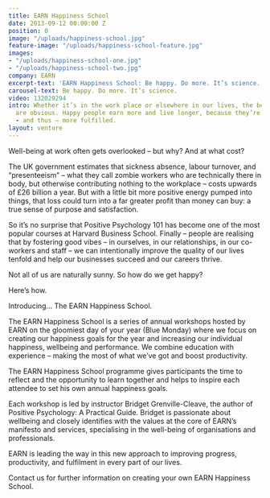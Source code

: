 ```yaml
---
title: EARN Happiness School
date: 2013-09-12 00:00:00 Z
position: 0
image: "/uploads/happiness-school.jpg"
feature-image: "/uploads/happiness-school-feature.jpg"
images:
- "/uploads/happiness-school-one.jpg"
- "/uploads/happiness-school-two.jpg"
company: EARN
excerpt-text: 'EARN Happiness School: Be happy. Do more. It’s science.'
carousel-text: Be happy. Do more. It’s science.
video: 132029294
intro: Whether it’s in the work place or elsewhere in our lives, the benefits of happiness
  are obvious. Happy people earn more and live longer, because they’re more productive
  - and thus – more fulfilled.
layout: venture
---
```


Well-being at work often gets overlooked – but why? And at what cost? 

The UK government estimates that sickness absence, labour turnover, and “presenteeism” – what they call zombie workers who are technically there in body, but otherwise contributing nothing to the workplace – costs upwards of £26 billion a year. But with a little bit more positive energy pumped into things, that loss could turn into a far greater profit than money can buy: a true sense of purpose and satisfaction.

So it’s no surprise that Positive Psychology 101 has become one of the most popular courses at Harvard Business School. Finally – people are realising that by fostering good vibes – in ourselves, in our relationships, in our co-workers and staff – we can intentionally improve the quality of our lives tenfold and help our businesses succeed and our careers thrive. 

Not all of us are naturally sunny. So how do we get happy?

Here’s how. 

Introducing...  The EARN Happiness School.

The EARN Happiness School is a series of annual workshops hosted by EARN on the gloomiest day of your year (Blue Monday) where we focus on creating our happiness goals for the year and increasing our individual happiness, wellbeing and performance. We combine education with experience – making the most of what we’ve got and boost productivity.
 
The EARN Happiness School programme gives participants the time to reflect and the opportunity to learn together and helps to inspire each attendee to set his own annual happiness goals. 

Each workshop is led by instructor Bridget Grenville-Cleave, the author of Positive Psychology: A Practical Guide. Bridget is passionate about wellbeing and closely identifies with the values at the core of EARN’s manifesto and services, specialising in the well-being of organisations and professionals.
 
EARN is leading the way in this new approach to improving progress, productivity, and fulfilment in every part of our lives.

Contact us for further information on creating your own EARN Happiness School.